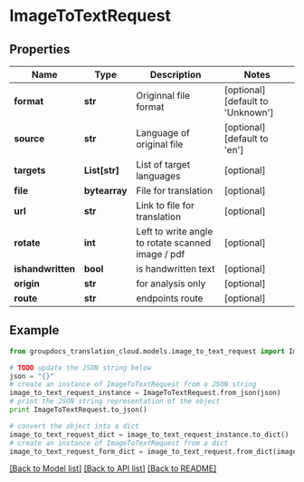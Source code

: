# ImageToTextRequest


## Properties
Name | Type | Description | Notes
------------ | ------------- | ------------- | -------------
**format** | **str** | Originnal file format | [optional] [default to 'Unknown']
**source** | **str** | Language of original file | [optional] [default to 'en']
**targets** | **List[str]** | List of target languages | [optional] 
**file** | **bytearray** | File for translation | [optional] 
**url** | **str** | Link to file for translation | [optional] 
**rotate** | **int** | Left to write angle to rotate scanned image / pdf | [optional] 
**ishandwritten** | **bool** | is handwritten text | [optional] 
**origin** | **str** | for analysis only | [optional] 
**route** | **str** | endpoints route | [optional] 

## Example

```python
from groupdocs_translation_cloud.models.image_to_text_request import ImageToTextRequest

# TODO update the JSON string below
json = "{}"
# create an instance of ImageToTextRequest from a JSON string
image_to_text_request_instance = ImageToTextRequest.from_json(json)
# print the JSON string representation of the object
print ImageToTextRequest.to_json()

# convert the object into a dict
image_to_text_request_dict = image_to_text_request_instance.to_dict()
# create an instance of ImageToTextRequest from a dict
image_to_text_request_form_dict = image_to_text_request.from_dict(image_to_text_request_dict)
```
[[Back to Model list]](../README.md#documentation-for-models) [[Back to API list]](../README.md#documentation-for-api-endpoints) [[Back to README]](../README.md)


